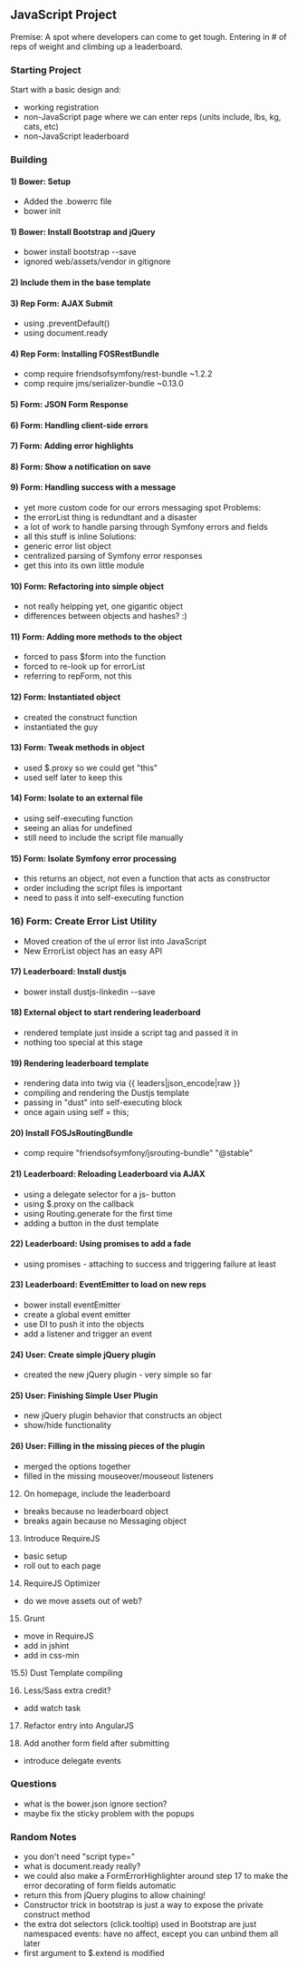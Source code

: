 ## JavaScript Project

Premise: A spot where developers can come to get tough. Entering in # of
reps of weight and climbing up a leaderboard.

### Starting Project

Start with a basic design and:

* working registration
* non-JavaScript page where we can enter reps (units include, lbs, kg, cats, etc)
* non-JavaScript leaderboard

### Building

#### 1) Bower: Setup

- Added the .bowerrc file
- bower init

#### 1) Bower: Install Bootstrap and jQuery

- bower install bootstrap --save
- ignored web/assets/vendor in gitignore

#### 2) Include them in the base template

#### 3) Rep Form: AJAX Submit

- using .preventDefault()
- using document.ready

#### 4) Rep Form: Installing FOSRestBundle

- comp require friendsofsymfony/rest-bundle ~1.2.2
- comp require jms/serializer-bundle ~0.13.0

#### 5) Form: JSON Form Response

#### 6) Form: Handling client-side errors

#### 7) Form: Adding error highlights

#### 8) Form: Show a notification on save

#### 9) Form: Handling success with a message

- yet more custom code for our errors messaging spot
Problems:
- the errorList thing is redundtant and a disaster
- a lot of work to handle parsing through Symfony errors and fields
- all this stuff is inline
Solutions:
- generic error list object
- centralized parsing of Symfony error responses
- get this into its own little module

#### 10) Form: Refactoring into simple object

- not really helpping yet, one gigantic object
- differences between objects and hashes? :)

#### 11) Form: Adding more methods to the object

- forced to pass $form into the function
- forced to re-look up for errorList
- referring to repForm, not this

#### 12) Form: Instantiated object

- created the construct function
- instantiated the guy

#### 13) Form: Tweak methods in object

- used $.proxy so we could get "this"
- used self later to keep this

#### 14) Form: Isolate to an external file

- using self-executing function
- seeing an alias for undefined
- still need to include the script file manually

#### 15) Form: Isolate Symfony error processing

- this returns an object, not even a function that acts as constructor
- order including the script files is important
- need to pass it into self-executing function

### 16) Form: Create Error List Utility

- Moved creation of the ul error list into JavaScript
- New ErrorList object has an easy API

#### 17) Leaderboard: Install dustjs

- bower install  dustjs-linkedin --save

#### 18) External object to start rendering leaderboard

- rendered template just inside a script tag and passed it in
- nothing too special at this stage

#### 19) Rendering leaderboard template

- rendering data into twig via {{ leaders|json_encode|raw }}
- compiling and rendering the Dustjs template
- passing in "dust" into self-executing block
- once again using self = this;

#### 20) Install FOSJsRoutingBundle

- comp require "friendsofsymfony/jsrouting-bundle" "@stable"

#### 21) Leaderboard: Reloading Leaderboard via AJAX

- using a delegate selector for a js- button
- using $.proxy on the callback
- using Routing.generate for the first time
- adding a button in the dust template

#### 22) Leaderboard: Using promises to add a fade

- using promises - attaching to success and triggering failure at least

#### 23) Leaderboard: EventEmitter to load on new reps

- bower install eventEmitter
- create a global event emitter
- use DI to push it into the objects
- add a listener and trigger an event

#### 24) User: Create simple jQuery plugin

- created the new jQuery plugin - very simple so far

#### 25) User: Finishing Simple User Plugin

- new jQuery plugin behavior that constructs an object
- show/hide functionality

#### 26) User: Filling in the missing pieces of the plugin

- merged the options together
- filled in the missing mouseover/mouseout listeners



12) On homepage, include the leaderboard
* breaks because no leaderboard object
* breaks again because no Messaging object

13) Introduce RequireJS
* basic setup
* roll out to each page

14) RequireJS Optimizer
* do we move assets out of web?

15) Grunt
* move in RequireJS
* add in jshint
* add in css-min

15.5) Dust Template compiling

16) Less/Sass extra credit?
* add watch task

17) Refactor entry into AngularJS

3) Add another form field after submitting
* introduce delegate events

### Questions

- what is the bower.json ignore section?
- maybe fix the sticky problem with the popups

### Random Notes

- you don't need "script type="
- what is document.ready really?
- we could also make a FormErrorHighlighter around step 17 to make the
  error decorating of form fields automatic
- return this from jQuery plugins to allow chaining!
- Constructor trick in bootstrap is just a way to expose the private
  construct method
- the extra dot selectors (click.tooltip) used in Bootstrap are just namespaced
  events: have no affect, except you can unbind them all later
- first argument to $.extend is modified
